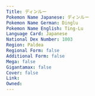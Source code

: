 ```yaml
---
﻿Title: ディンルー
Pokemon Name Japanese: ディンルー
Pokemon Name German: Dinglu
Pokemon Name English: Ting-Lu
Language Card: Japanese
National Dex Number: 1003
Region: Paldea
Regional Form: false
Additional Form: false
Mega: false
Gigantamax: false
Cover: false
Link: 
Owned: 
---
```

